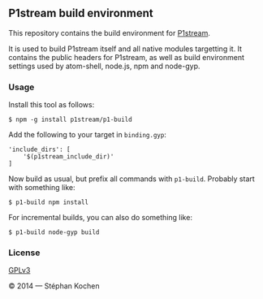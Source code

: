 ## P1stream build environment

This repository contains the build environment for [P1stream].

It is used to build P1stream itself and all native modules targetting it. It
contains the public headers for P1stream, as well as build environment settings
used by atom-shell, node.js, npm and node-gyp.

 [P1stream]: https://github.com/p1stream/p1stream

### Usage

Install this tool as follows:

    $ npm -g install p1stream/p1-build

Add the following to your target in `binding.gyp`:

    'include_dirs': [
        '$(p1stream_include_dir)'
    ]

Now build as usual, but prefix all commands with `p1-build`.
Probably start with something like:

    $ p1-build npm install

For incremental builds, you can also do something like:

    $ p1-build node-gyp build

### License

[GPLv3](LICENSE)

© 2014 — Stéphan Kochen
